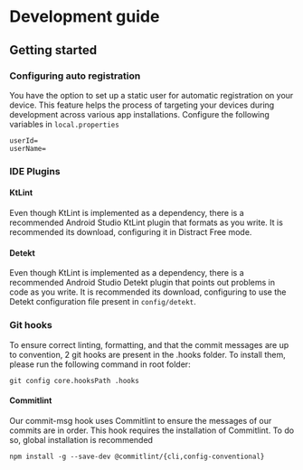 # Development guide

## Getting started

### Configuring auto registration

You have the option to set up a static user for automatic registration on your device. This feature helps the process of targeting your devices during development across various app installations.
Configure the following variables in `local.properties`

```
userId=
userName=
```

### IDE Plugins

#### KtLint

Even though KtLint is implemented as a dependency, there is a recommended Android Studio KtLint plugin that formats as you write.
It is recommended its download, configuring it in Distract Free mode.

#### Detekt

Even though KtLint is implemented as a dependency, there is a recommended Android Studio Detekt plugin that points out problems in code as you write.
It is recommended its download, configuring to use the Detekt configuration file present in `config/detekt`.


### Git hooks

To ensure correct linting, formatting, and that the commit messages are up to convention, 2 git hooks are present in the .hooks folder.
To install them, please run the following command in root folder:

```shell
git config core.hooksPath .hooks
```

#### Commitlint

Our commit-msg hook uses Commitlint to ensure the messages of our commits are in order. 
This hook requires the installation of Commitlint. To do so, global installation is recommended

```shell
npm install -g --save-dev @commitlint/{cli,config-conventional}
```
